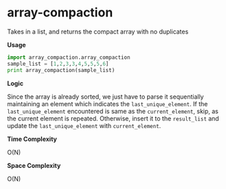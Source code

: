 # array-compaction

Takes in a list, and returns the compact array with no duplicates

**Usage**

```python
import array_compaction.array_compaction
sample_list = [1,2,3,3,4,5,5,5,6]
print array_compaction(sample_list)
```

**Logic**

Since the array is already sorted, we just have to parse it sequentially maintaining an element which indicates the `last_unique_element`. If the `last_unique_element` encountered is same as the `current_element`, skip, as the current element is repeated. Otherwise, insert it to the `result_list` and update the `last_unique_element` with `current_element`.

**Time Complexity**

O(N)

**Space Complexity**

O(N)